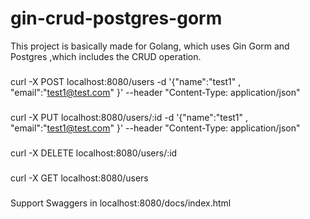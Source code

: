 # gin-crud-postgres-gorm

This project is basically made for Golang, which uses Gin Gorm and Postgres ,which includes the CRUD operation.

###
curl -X POST localhost:8080/users -d '{"name":"test1" , "email":"test1@test.com" }' --header "Content-Type: application/json"
###
curl -X PUT localhost:8080/users/:id -d '{"name":"test1" , "email":"test1@test.com" }' --header "Content-Type: application/json"
###
curl -X DELETE localhost:8080/users/:id
###
curl -X GET localhost:8080/users

### 
Support Swaggers in 
localhost:8080/docs/index.html
